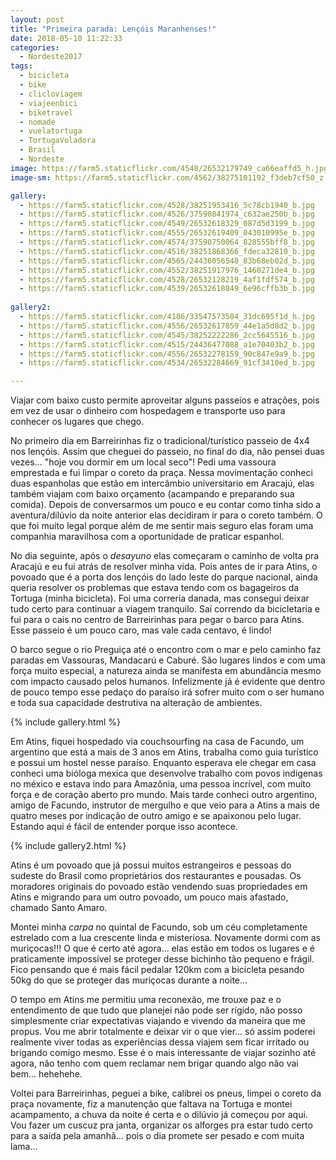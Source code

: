 ```yaml
---
layout: post
title: "Primeira parada: Lençóis Maranhenses!"
date: 2018-05-10 11:22:33
categories:
  - Nordeste2017
tags:
  - bicicleta
  - bike
  - clicloviagem
  - viajeenbici
  - biketravel
  - nomade
  - vuelatortuga
  - TortugaVoladora
  - Brasil
  - Nordeste
image: https://farm5.staticflickr.com/4548/26532179749_ca66eaffd5_h.jpg
image-sm: https://farm5.staticflickr.com/4562/38275101192_f3deb7cf50_z.jpg

gallery:
  - https://farm5.staticflickr.com/4528/38251953416_5c78cb1940_b.jpg
  - https://farm5.staticflickr.com/4526/37590841974_c632ae250b_b.jpg
  - https://farm5.staticflickr.com/4549/26532618329_087d5d3199_b.jpg
  - https://farm5.staticflickr.com/4555/26532619409_043010995e_b.jpg
  - https://farm5.staticflickr.com/4574/37590750064_828555bff8_b.jpg
  - https://farm5.staticflickr.com/4516/38251868366_fdeca32810_b.jpg
  - https://farm5.staticflickr.com/4565/24436056548_83b68eb02d_b.jpg
  - https://farm5.staticflickr.com/4552/38251917976_1460271de4_b.jpg
  - https://farm5.staticflickr.com/4528/26532128219_4af1fdf574_b.jpg
  - https://farm5.staticflickr.com/4539/26532618849_6e96cffb3b_b.jpg
  
gallery2:
  - https://farm5.staticflickr.com/4186/33547573504_31dc695f1d_h.jpg
  - https://farm5.staticflickr.com/4556/26532617859_44e1a5d8d2_b.jpg
  - https://farm5.staticflickr.com/4545/38252222286_2cc5645516_b.jpg
  - https://farm5.staticflickr.com/4515/24436477088_a1e70403b2_b.jpg
  - https://farm5.staticflickr.com/4556/26532278159_90c847e9a9_b.jpg
  - https://farm5.staticflickr.com/4534/26532284669_91cf3410ed_b.jpg

---
```


Viajar com baixo custo permite aproveitar alguns passeios e atrações, pois em vez de usar o dinheiro com hospedagem e transporte uso para conhecer os lugares que chego.

No primeiro dia em Barreirinhas fiz o tradicional/turístico passeio de 4x4 nos lençóis. Assim que cheguei do passeio, no final do dia, não pensei duas vezes... "hoje vou dormir em um local seco"! Pedi uma vassoura emprestada e fui limpar o coreto da praça. Nessa movimentação conheci duas espanholas que estão em intercâmbio universitario em Aracajú, elas também viajam com baixo orçamento (acampando e preparando sua comida). Depois de conversarmos um pouco e eu contar como tinha sido a aventura/dilúvio da noite anterior elas decidiram ir para o coreto também. O que foi muito legal porque além de me sentir mais seguro elas foram uma companhia maravilhosa com a oportunidade de praticar espanhol.

No dia seguinte, após o _desayuno_ elas começaram o caminho de volta pra Aracajú e eu fui atrás de resolver minha vida. Pois antes de ir para Atins, o povoado que é a porta dos lençóis do lado leste do parque nacional, ainda queria resolver os problemas que estava tendo com os bagageiros da Tortuga (minha bicicleta). Foi uma correria danada, mas consegui deixar tudo certo para continuar a viagem tranquilo. Saí correndo da bicicletaria e fui para o cais no centro de Barreirinhas para pegar o barco para Atins. Esse passeio é um pouco caro, mas vale cada centavo, é lindo!

O barco segue o rio Preguiça até o encontro com o mar e pelo caminho faz paradas em Vassouras, Mandacarú e Caburé. São lugares lindos e com uma força muito especial, a natureza ainda se manifesta em abundância mesmo com impacto causado pelos humanos. Infelizmente já é evidente que dentro de pouco tempo esse pedaço do paraíso irá sofrer muito com o ser humano e toda sua capacidade destrutiva na alteração de ambientes.

{% include gallery.html %}

Em Atins, fiquei hospedado via couchsourfing na casa de Facundo, um argentino que está a mais de 3 anos em Atins, trabalha como guia turístico e possui um hostel nesse paraíso. Enquanto esperava ele chegar em casa conheci uma bióloga mexica que desenvolve trabalho com povos indigenas no méxico e estava indo para Amazônia, uma pessoa incrível, com muito força e de coração aberto pro mundo. Mais tarde conheci outro argentino, amigo de Facundo, instrutor de mergulho e que veio para a Atins a mais de quatro meses por indicação de outro amigo e se apaixonou pelo lugar. Estando aqui é fácil de entender porque isso acontece.

{% include gallery2.html %}

Atins é um povoado que já possui muitos estrangeiros e pessoas do sudeste do Brasil como proprietários dos restaurantes e pousadas. Os moradores originais do povoado estão vendendo suas propriedades em Atins e migrando para um outro povoado, um pouco mais afastado, chamado Santo Amaro.

Montei minha _carpa_ no quintal de Facundo, sob um céu completamente estrelado com a lua crescente linda e misteriosa. Novamente dormi com as muriçocas!!! O que é certo até agora... elas estão em todos os lugares e é praticamente impossível se proteger desse bichinho tão pequeno e frágil. Fico pensando que é mais fácil pedalar 120km com a bicicleta pesando 50kg do que se proteger das muriçocas durante a noite...

O tempo em Atins me permitiu uma reconexão, me trouxe paz e o entendimento de que tudo que planejei não pode ser rígido, não posso simplesmente criar expectativas viajando e vivendo da maneira que me propus. Vou me abrir totalmente e deixar vir o que vier... só assim poderei realmente viver todas as experiências dessa viajem sem ficar irritado ou brigando comigo mesmo. Esse é o mais interessante de viajar sozinho até agora, não tenho com quem reclamar nem brigar quando algo não vai bem... hehehehe.

Voltei para Barreirinhas, peguei a bike, calibrei os pneus, limpei o coreto da praça novamente, fiz a manutenção que faltava na Tortuga e montei acampamento, a chuva da noite é certa e o dilúvio já começou por aqui. Vou fazer um cuscuz pra janta, organizar os alforges pra estar tudo certo para a saída pela amanhã... pois o dia promete ser pesado e com muita lama...
